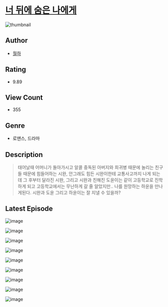 # [너 뒤에 숨은 나에게](https://comic.naver.com/challenge/list?titleId=810042)
![thumbnail](https://image-comic.pstatic.net/user_contents_data/challenge_comic/2023/05/27/355932/upload_3486973808323540580_480x623.jpeg)

## Author
- [월하](https://comic.naver.com/artistTitle?id=355932)

## Rating
- 9.89

## View Count
- 355

## Genre
- 로맨스, 드라마

## Description
> 태어날때 어머니가 돌아가시고 알콜 중독된 아버지와 희귀병 때문에 놀리는 친구들 때문에 힘들어하는 시완, 안그래도 힘든 시완이한테 교통사고까지 나게 되는데 그 후부터 달라진 시완, 그리고 시완과 친해진 도윤이는 같이 고등학교로 진학 하게 되고 고등학교에서는 무난하게 갈 줄 알았지만.. 나를 원망하는 하윤을 만나게된다. 시완과 도윤 그리고 하윤이는 잘 지낼 수 있을까?


## Latest Episode
![image](https://image-comic.pstatic.net/user_contents_data/challenge_comic/2023/05/23/355932/upload_7293353330740375650.jpeg)

![image](https://image-comic.pstatic.net/user_contents_data/challenge_comic/2023/05/23/355932/upload_3774916103925806132.jpeg)

![image](https://image-comic.pstatic.net/user_contents_data/challenge_comic/2023/05/23/355932/upload_7090462648368850276.jpeg)

![image](https://image-comic.pstatic.net/user_contents_data/challenge_comic/2023/05/23/355932/upload_3690760798145176115.jpeg)

![image](https://image-comic.pstatic.net/user_contents_data/challenge_comic/2023/05/23/355932/upload_4049411394460136240.jpeg)

![image](https://image-comic.pstatic.net/user_contents_data/challenge_comic/2023/05/23/355932/upload_3630245658213496372.jpeg)

![image](https://image-comic.pstatic.net/user_contents_data/challenge_comic/2023/05/23/355932/upload_7364901824272675639.jpeg)

![image](https://image-comic.pstatic.net/user_contents_data/challenge_comic/2023/05/23/355932/upload_3761972864248931129.jpeg)

![image](https://image-comic.pstatic.net/user_contents_data/challenge_comic/2023/05/23/355932/upload_4062866311556064312.jpeg)
